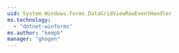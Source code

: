 ```yaml
---
uid: System.Windows.Forms.DataGridViewRowEventHandler
ms.technology: 
  - "dotnet-winforms"
ms.author: "kempb"
manager: "ghogen"
---
```

